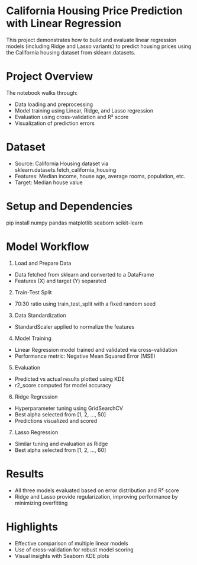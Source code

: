 # California Housing Price Prediction with Linear Regression
This project demonstrates how to build and evaluate linear regression models (including Ridge and Lasso variants) to predict housing prices using the California housing dataset from sklearn.datasets.
# Project Overview
The notebook walks through:
- Data loading and preprocessing
- Model training using Linear, Ridge, and Lasso regression
- Evaluation using cross-validation and R² score
- Visualization of prediction errors
# Dataset
- Source: California Housing dataset via sklearn.datasets.fetch_california_housing
- Features: Median income, house age, average rooms, population, etc.
- Target: Median house value
# Setup and Dependencies
  pip install numpy pandas matplotlib seaborn scikit-learn


# Model Workflow
1. Load and Prepare Data
- Data fetched from sklearn and converted to a DataFrame
- Features (X) and target (Y) separated
2. Train-Test Split
- 70:30 ratio using train_test_split with a fixed random seed
3. Data Standardization
- StandardScaler applied to normalize the features
4. Model Training
- Linear Regression model trained and validated via cross-validation
- Performance metric: Negative Mean Squared Error (MSE)
5. Evaluation
- Predicted vs actual results plotted using KDE
- r2_score computed for model accuracy
6. Ridge Regression
- Hyperparameter tuning using GridSearchCV
- Best alpha selected from [1, 2, ..., 50]
- Predictions visualized and scored
7. Lasso Regression
- Similar tuning and evaluation as Ridge
- Best alpha selected from [1, 2, ..., 60]
# Results
- All three models evaluated based on error distribution and R² score
- Ridge and Lasso provide regularization, improving performance by minimizing overfitting
# Highlights
- Effective comparison of multiple linear models
- Use of cross-validation for robust model scoring
- Visual insights with Seaborn KDE plots
